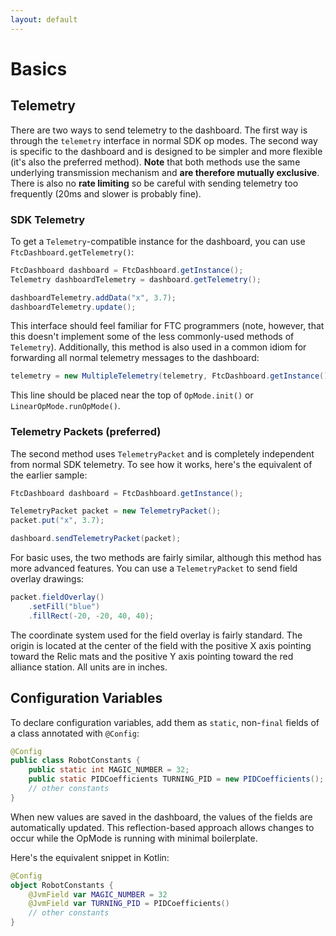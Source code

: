 ```yaml
---
layout: default
---
```


# Basics

## Telemetry

There are two ways to send telemetry to the dashboard. The first way is through the `telemetry` interface in normal SDK op modes. The second way is specific to the dashboard and is designed to be simpler and more flexible (it's also the preferred method). **Note** that both methods use the same underlying transmission mechanism and **are therefore mutually exclusive**. There is also no **rate limiting** so be careful with sending telemetry too frequently (20ms and slower is probably fine).

### SDK Telemetry

To get a `Telemetry`-compatible instance for the dashboard, you can use `FtcDashboard.getTelemetry()`:

```java
FtcDashboard dashboard = FtcDashboard.getInstance();
Telemetry dashboardTelemetry = dashboard.getTelemetry();

dashboardTelemetry.addData("x", 3.7);
dashboardTelemetry.update();
```

This interface should feel familiar for FTC programmers (note, however, that this doesn't implement some of the less commonly-used methods of `Telemetry`). Additionally, this method is also used in a common idiom for forwarding all normal telemetry messages to the dashboard:

```java
telemetry = new MultipleTelemetry(telemetry, FtcDashboard.getInstance().getTelemetry());
```

This line should be placed near the top of `OpMode.init()` or `LinearOpMode.runOpMode()`.

### Telemetry Packets (preferred)

The second method uses `TelemetryPacket` and is completely independent from normal SDK telemetry. To see how it works, here's the equivalent of the earlier sample:

```java
FtcDashboard dashboard = FtcDashboard.getInstance();

TelemetryPacket packet = new TelemetryPacket();
packet.put("x", 3.7);

dashboard.sendTelemetryPacket(packet);
```

For basic uses, the two methods are fairly similar, although this method has more advanced features. You can use a `TelemetryPacket` to send field overlay drawings:

```java
packet.fieldOverlay()
    .setFill("blue")
    .fillRect(-20, -20, 40, 40);
```

The coordinate system used for the field overlay is fairly standard. The origin is located at the center of the field with the positive X axis pointing toward the Relic mats and the positive Y axis pointing toward the red alliance station. All units are in inches.

## Configuration Variables

To declare configuration variables, add them as `static`, non-`final` fields of a class annotated with `@Config`:

```java
@Config
public class RobotConstants {
    public static int MAGIC_NUMBER = 32;
    public static PIDCoefficients TURNING_PID = new PIDCoefficients();
    // other constants
}
```

When new values are saved in the dashboard, the values of the fields are automatically updated. This reflection-based approach allows changes to occur while the OpMode is running with minimal boilerplate.

Here's the equivalent snippet in Kotlin:

```kotlin
@Config
object RobotConstants {  
    @JvmField var MAGIC_NUMBER = 32
    @JvmField var TURNING_PID = PIDCoefficients()
    // other constants
}
```